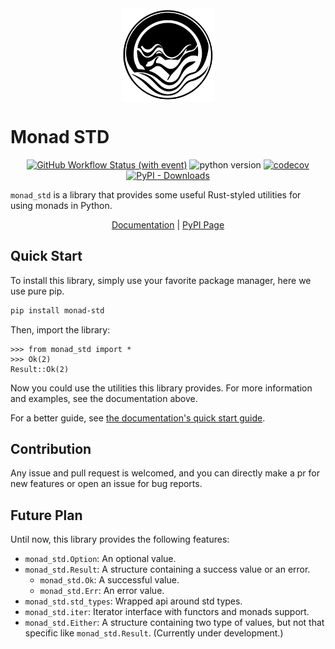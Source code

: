 <div style="text-align: center; display: flex; flex-direction: row; justify-content: center; align-items: center;">
<img alt="Logo" height="150" src="logo.svg" width="150"/>
</div>

# Monad STD

<div style="text-align: center;">

[![GitHub Workflow Status (with event)](https://img.shields.io/github/actions/workflow/status/Embers-of-the-Fire/monad-std/test-python-package.yml?branch=main&logo=github)](https://github.com/Embers-of-the-Fire/monad-std/actions)
![python version](https://img.shields.io/badge/python-%E2%89%A53.8-blue?logo=python)
[![codecov](https://codecov.io/gh/Embers-of-the-Fire/monad-std/graph/badge.svg?token=FIXN2JM4QG)](https://codecov.io/gh/Embers-of-the-Fire/monad-std)
[![PyPI - Downloads](https://img.shields.io/pypi/dm/monad-std?logo=pypi)](https://pypi.org/project/monad-std/)

</div>

`monad_std` is a library that provides some useful Rust-styled utilities for using monads in Python.

<div style="text-align: center;">

[Documentation](https://embers-of-the-fire.github.io/monad-std/) | [PyPI Page](https://pypi.org/project/monad-std/)

</div>

## Quick Start

To install this library, simply use your favorite package manager, here we use pure pip.

```bash
pip install monad-std
```

Then, import the library:

```python-repl
>>> from monad_std import *
>>> Ok(2)
Result::Ok(2)
```

Now you could use the utilities this library provides. For more information and examples, see the documentation above.

For a better guide, see [the documentation's quick start guide](https://embers-of-the-fire.github.io/monad-std/quick%20start/).

## Contribution

Any issue and pull request is welcomed, and you can directly make a pr for new features or open an issue for bug reports.

## Future Plan

Until now, this library provides the following features:

- `monad_std.Option`: An optional value.
- `monad_std.Result`: A structure containing a success value or an error.
    - `monad_std.Ok`: A successful value.
    - `monad_std.Err`: An error value.
- `monad_std.std_types`: Wrapped api around std types.
- `monad_std.iter`: Iterator interface with functors and monads support.
- `monad_std.Either`:
  A structure containing two type of values, but not that specific like `monad_std.Result`.
  (Currently under development.)
